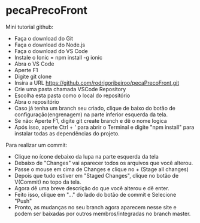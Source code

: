 # pecaPrecoFront

Mini tutorial github:

- Faça o download do Git
- Faça o download do Node.js
- Faça o download do VS Code
- Instale o Ionic = npm install -g ionic
- Abra o VS Code
- Aperte F1
- Digite git clone
- Insira a URL https://github.com/rodrigoribeiroo/pecaPrecoFront.git
- Crie uma pasta chamada VSCode Repository
- Escolha esta pasta como o local do repositório
- Abra o repositório
- Caso já tenha um branch seu criado, clique de baixo do botão de configuração(engrenagem) na parte inferior esquerda da tela.
- Se não: Aperte F1, digite git create branch e dê o nome logica<Seunome>
- Após isso, aperte Ctrl + ' para abrir o Terminal e digite "npm install" para instalar todas as dependências do projeto.

Para realizar um commit:
- Clique no ícone debaixo da lupa na parte esquerda da tela
- Debaixo de "Changes" vai aparecer todos os arquivos que você alterou.
- Passe o mouse em cima de Changes e clique no + (Stage all changes)
- Depois que tudo estiver em "Staged Changes", clique no botão de V(Commit) no topo da tela.
- Agora dê uma breve descrição do que você alterou e dê enter.
- Feito isso, clique em "..." do lado do botão de commit e Selecione "Push"
- Pronto, as mudanças no seu branch agora aparecem nesse site e podem ser baixadas por outros membros/integradas no branch master.
